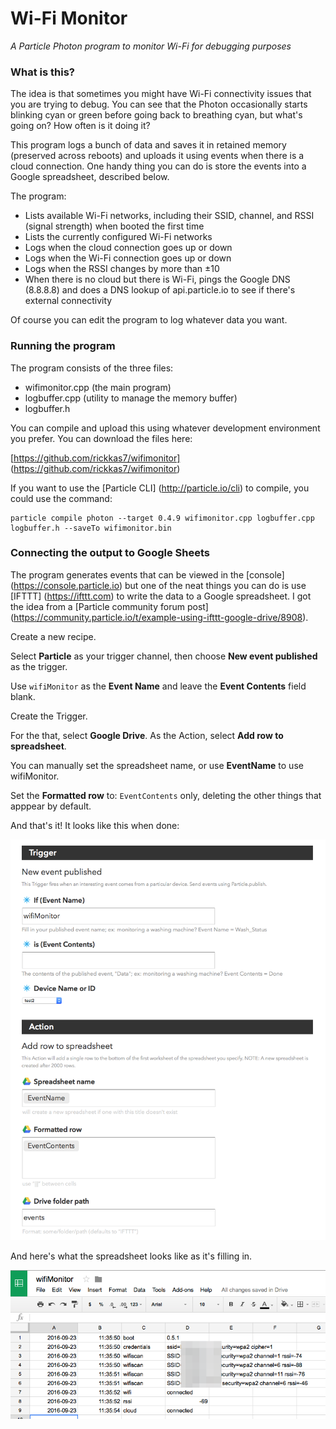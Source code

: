 # Wi-Fi Monitor

*A Particle Photon program to monitor Wi-Fi for debugging purposes*

### What is this?

The idea is that sometimes you might have Wi-Fi connectivity issues that you are trying to debug. You can see that the Photon occasionally starts blinking cyan or green before going back to breathing cyan, but what's going on? How often is it doing it?

This program logs a bunch of data and saves it in retained memory (preserved across reboots) and uploads it using events when there is a cloud connection. One handy thing you can do is store the events into a Google spreadsheet, described below.

The program:

- Lists available Wi-Fi networks, including their SSID, channel, and RSSI (signal strength) when booted the first time
- Lists the currently configured Wi-Fi networks
- Logs when the cloud connection goes up or down
- Logs when the Wi-Fi connection goes up or down
- Logs when the RSSI changes by more than &plusmn;10
- When there is no cloud but there is Wi-Fi, pings the Google DNS (8.8.8.8) and does a DNS lookup of api.particle.io to see if there's external connectivity

Of course you can edit the program to log whatever data you want.

### Running the program

The program consists of the three files: 

- wifimonitor.cpp (the main program)
- logbuffer.cpp (utility to manage the memory buffer)
- logbuffer.h

You can compile and upload this using whatever development environment you prefer. You can download the files here: 

[https://github.com/rickkas7/wifimonitor] (https://github.com/rickkas7/wifimonitor)

If you want to use the [Particle CLI] (http://particle.io/cli) to compile, you could use the command:

```
particle compile photon --target 0.4.9 wifimonitor.cpp logbuffer.cpp logbuffer.h --saveTo wifimonitor.bin
```
	

### Connecting the output to Google Sheets

The program generates events that can be viewed in the [console] (https://console.particle.io) but one of the neat things you can do is use [IFTTT] (https://ifttt.com) to write the data to a Google spreadsheet. I got the idea from a [Particle community forum post] (https://community.particle.io/t/example-using-ifttt-google-drive/8908).

Create a new recipe.

Select **Particle** as your trigger channel, then choose **New event published** as the trigger.

Use `wifiMonitor` as the **Event Name** and leave the **Event Contents** field blank.

Create the Trigger.

For the that, select **Google Drive**. As the Action, select **Add row to spreadsheet**.

You can manually set the spreadsheet name, or use **EventName** to use wifiMonitor.

Set the **Formatted row** to: `EventContents` only, deleting the other things that apppear by default. 

And that's it! It looks like this when done:

![IFTTT Configuration Screen](ifttt.png)

And here's what the spreadsheet looks like as it's filling in.

![Spreadsheet Screen](spreadsheet.png)


